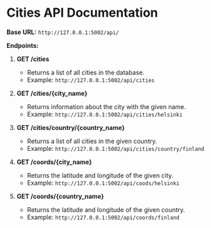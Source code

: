 # Cities API Documentation

**Base URL:** `http://127.0.0.1:5002/api/`

**Endpoints:**

1. **GET /cities**
    - Returns a list of all cities in the database.
    - Example: `http://127.0.0.1:5002/api/cities`

2. **GET /cities/{city_name}**
    - Returns information about the city with the given name.
    - Example: `http://127.0.0.1:5002/api/cities/helsinki`

3. **GET /cities/country/{country_name}**
    - Returns a list of all cities in the given country.
    - Example: `http://127.0.0.1:5002/api/cities/country/finland`

4. **GET /coords/{city_name}**
    - Returns the latitude and longitude of the given city.
    - Example: `http://127.0.0.1:5002/api/coods/helsinki`

5. **GET /coords/{country_name}**
    - Returns the latitude and longitude of the given country.
    - Example: `http://127.0.0.1:5002/api/coords/finland`